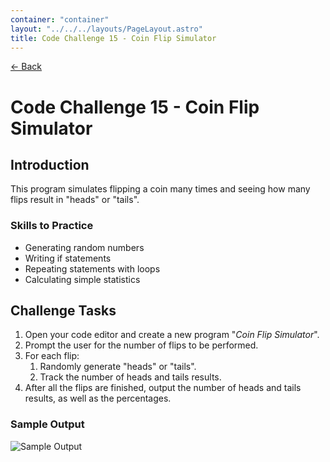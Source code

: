 ```yaml
---
container: "container"
layout: "../../../layouts/PageLayout.astro"
title: Code Challenge 15 - Coin Flip Simulator
---
```


[← Back](/comp-sci/code-challenges/)

# Code Challenge 15 - Coin Flip Simulator

## Introduction

This program simulates flipping a coin many times and seeing how many flips result in "heads" or "tails".

### Skills to Practice

- Generating random numbers
- Writing if statements
- Repeating statements with loops
- Calculating simple statistics

## Challenge Tasks

1. Open your code editor and create a new program "_Coin Flip Simulator_".
2. Prompt the user for the number of flips to be performed.
3. For each flip:
   1. Randomly generate "heads" or "tails".
   2. Track the number of heads and tails results.
4. After all the flips are finished, output the number of heads and tails results, as well as the percentages.

### Sample Output

![Sample Output](/assets/img/code-challenges/challenge-15-coin-flip.gif)
